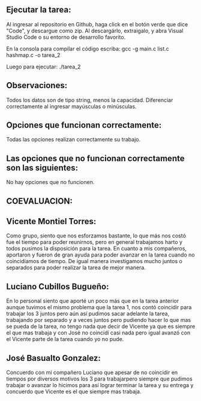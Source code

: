 Ejecutar la tarea:
-
Al ingresar al repositorio en Github, haga click en el botón verde que dice "Code", y descargue como zip.
Al descargárlo, extraigalo, y abra Visual Studio Code o su entorno de desarrollo favorito. 

En la consola para compilar el código escriba: gcc -g main.c list.c hashmap.c -o tarea_2

Luego para ejecutar: ./tarea_2

Observaciones:
-
Todos los datos son de tipo string, menos la capacidad.
Diferenciar correctamente al ingresar mayúsculas o minúsculas.

Opciones que funcionan correctamente:
-
Todas las opciones realizan correctamente su trabajo.

Las opciones que no funcionan correctamente son las siguientes: 
-
No hay opciones que no funcionen.

COEVALUACION: 
-------
Vicente Montiel Torres:
-
Como grupo, siento que nos esforzamos bastante, lo que más nos costó fue el tiempo para poder reunirnos, pero en general trabajamos harto y todos pusimos la disposición para la tarea. En cuanto a mis compañeros, aportaron y fueron de gran ayuda para poder avanzar en la tarea cuando no coincidíamos de tiempo. De igual manera investigamos mucho juntos o separados para poder realizar la tarea de mejor manera.



Luciano Cubillos Bugueño:
-
En lo personal siento que aporté un poco más que en la tarea anterior aunque tuvimos el mismo problema que la tarea 1, nos contó coincidir para trabajar los 3 juntos pero aún así pudimos sacar adelante la tarea, trabajando por separado y a veces juntos pero pudiendo hacer lo que mas se pueda de la tarea, no tengo nada que decir de Vicente ya que es siempre el que mas trabaja y con José no coincidí casi nada pero igual avanzó con el Vicente parte de la tarea cuando yo no pude.

José Basualto Gonzalez: 
-
Concuerdo con mi compañero Luciano que apesar de no coincidir en tiempos por diversos motivos los 3 para trabajarpero siempre que pudimos trabajar o avanzar lo hicimos para así lograr terminar la tarea y su entrega y concuerdo que Vicente es el que siempre mas trabaja. 
